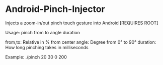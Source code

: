 # Android-Pinch-Injector
Injects a zoom-in/out pinch touch gesture into Android [REQUIRES ROOT]

Usage: pinch from to angle duration


from,to: Relative in % from center
angle: Degree from 0° to 90°
duration: How long pinching takes in milliseconds

Example: ./pinch 20 30 0 200